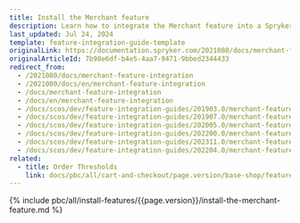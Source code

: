 ```yaml
---
title: Install the Merchant feature
description: Learn how to integrate the Merchant feature into a Spryker project.
last_updated: Jul 24, 2024
template: feature-integration-guide-template
originalLink: https://documentation.spryker.com/2021080/docs/merchant-feature-integration
originalArticleId: 7b98e6df-b4e5-4aa7-9471-9bbed2344433
redirect_from:
  - /2021080/docs/merchant-feature-integration
  - /2021080/docs/en/merchant-feature-integration
  - /docs/merchant-feature-integration
  - /docs/en/merchant-feature-integration
  - /docs/scos/dev/feature-integration-guides/201903.0/merchant-feature-integration.html
  - /docs/scos/dev/feature-integration-guides/201907.0/merchant-feature-integration.html
  - /docs/scos/dev/feature-integration-guides/202005.0/merchant-feature-integration.html
  - /docs/scos/dev/feature-integration-guides/202200.0/merchant-feature-integration.html
  - /docs/scos/dev/feature-integration-guides/202311.0/merchant-feature-integration.html
  - /docs/scos/dev/feature-integration-guides/202204.0/merchant-feature-integration.html
related:
  - title: Order Thresholds
    link: docs/pbc/all/cart-and-checkout/page.version/base-shop/feature-overviews/checkout-feature-overview/order-thresholds-overview.html
---
```


{% include pbc/all/install-features/{{page.version}}/install-the-merchant-feature.md %} <!-- To edit, see /_includes/pbc/all/install-features/202410.0/install-the-merchant-feature.md -->
